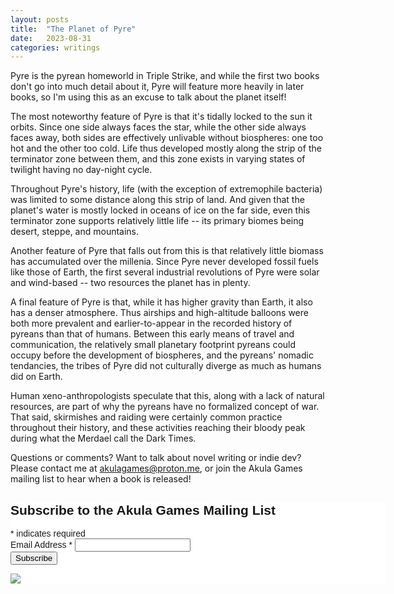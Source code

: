 ```yaml
---
layout: posts
title:  "The Planet of Pyre"
date:   2023-08-31
categories: writings
---
```


Pyre is the pyrean homeworld in Triple Strike, and while the first two books don't go into much detail about it, Pyre will feature more heavily in later books, so I'm using this as an excuse to talk about the planet itself!

The most noteworthy feature of Pyre is that it's tidally locked to the sun it orbits. Since one side always faces the star, while the other side always faces away, both sides are effectively unlivable without biospheres: one too hot and the other too cold. Life thus developed mostly along the strip of the terminator zone between them, and this zone exists in varying states of twilight having no day-night cycle.

Throughout Pyre's history, life (with the exception of extremophile bacteria) was limited to some distance along this strip of land. And given that the planet's water is mostly locked in oceans of ice on the far side, even this terminator zone supports relatively little life -- its primary biomes being desert, steppe, and mountains.

Another feature  of Pyre that falls out from this is that relatively little biomass has accumulated over the millenia. Since Pyre never developed fossil fuels like those of Earth, the first several industrial revolutions of Pyre were solar and wind-based -- two resources the planet has in plenty.

A final feature of Pyre is that, while it has higher gravity than Earth, it also has a denser atmosphere. Thus airships and high-altitude balloons were both more prevalent and earlier-to-appear in the recorded history of pyreans than that of humans. Between this early means of travel and communication, the relatively small planetary footprint pyreans could occupy before the development of biospheres, and the pyreans' nomadic tendancies, the tribes of Pyre did not culturally diverge as much as humans did on Earth. 

Human xeno-anthropologists speculate that this, along with a lack of natural resources, are part of why the pyreans have no formalized concept of war. That said, skirmishes and raiding were certainly common practice throughout their history, and these activities reaching their bloody peak during what the Merdael call the Dark Times.

Questions or comments? Want to talk about novel writing or indie dev? Please contact me at [akulagames@proton.me](mailto:akulagames@proton.me), or join the Akula Games mailing list to hear when a book is released!

<!-- Begin Mailchimp Signup Form -->
<link href="//cdn-images.mailchimp.com/embedcode/classic-071822.css" rel="stylesheet" type="text/css">
<style type="text/css">
	#mc_embed_signup{background:#fff; clear:left; font:14px Helvetica,Arial,sans-serif;  width:600px;}
	/* Add your own Mailchimp form style overrides in your site stylesheet or in this style block.
	   We recommend moving this block and the preceding CSS link to the HEAD of your HTML file. */
</style>
<div id="mc_embed_signup">
<form action="https://akula-games.us9.list-manage.com/subscribe/post?u=1c528d2ea1f82d40a250c6b13&amp;id=b910edc5c9&amp;f_id=007307e1f0" method="post" id="mc-embedded-subscribe-form" name="mc-embedded-subscribe-form" class="validate" target="_blank" novalidate>
    <div id="mc_embed_signup_scroll">
	<h2>Subscribe to the Akula Games Mailing List</h2>
<div class="indicates-required"><span class="asterisk">*</span> indicates required</div>
<div class="mc-field-group">
	<label for="mce-EMAIL">Email Address  <span class="asterisk">*</span>
</label>
	<input type="email" value="" name="EMAIL" class="required email" id="mce-EMAIL">
	<span id="mce-EMAIL-HELPERTEXT" class="helper_text"></span>
</div>
	<div id="mce-responses" class="clear foot">
		<div class="response" id="mce-error-response" style="display:none"></div>
		<div class="response" id="mce-success-response" style="display:none"></div>
	</div>    <!-- real people should not fill this in and expect good things - do not remove this or risk form bot signups-->
    <div style="position: absolute; left: -5000px;" aria-hidden="true"><input type="text" name="b_1c528d2ea1f82d40a250c6b13_b910edc5c9" tabindex="-1" value=""></div>
        <div class="optionalParent">
            <div class="clear foot">
                <input type="submit" value="Subscribe" name="subscribe" id="mc-embedded-subscribe" class="button">
                <p class="brandingLogo"><a href="http://eepurl.com/h8umgX" title="Mailchimp - email marketing made easy and fun"><img src="https://eep.io/mc-cdn-images/template_images/branding_logo_text_dark_dtp.svg"></a></p>
            </div>
        </div>
    </div>
</form>
</div>
<script type='text/javascript' src='//s3.amazonaws.com/downloads.mailchimp.com/js/mc-validate.js'></script><script type='text/javascript'>(function($) {window.fnames = new Array(); window.ftypes = new Array();fnames[0]='EMAIL';ftypes[0]='email';fnames[1]='FNAME';ftypes[1]='text';fnames[2]='LNAME';ftypes[2]='text';fnames[3]='ADDRESS';ftypes[3]='address';fnames[4]='PHONE';ftypes[4]='phone';fnames[5]='BIRTHDAY';ftypes[5]='birthday';}(jQuery));var $mcj = jQuery.noConflict(true);</script>
<!--End mc_embed_signup-->